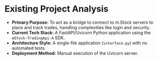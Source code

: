 # Existing Project Analysis

*   **Primary Purpose:** To act as a bridge to connect to m.Stock servers to place and track trades, handling complexities like login and security.
*   **Current Tech Stack:** A FastAPI/Uvicorn Python application using the `mStock-TradingApi-A` SDK.
*   **Architecture Style:** A single-file application (`interface.py`) with no automated tests.
*   **Deployment Method:** Manual execution of the Uvicorn server.
